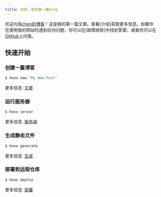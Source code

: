 ```yaml
---
title: 你好，我的第一篇blog
---
```

欢迎光临[chen的博客](https://www.luelulu.com)！这是我的第一篇文章。查看[介绍]获取更多信息。如果你在使用我的网站时遇到任何问题，你可以在[故障排除]中找到答案，或者你可以在[GitHub](https:www.github.com/cxchen-04)上问我。

## 快速开始

### 创建一篇博客

``` bash
$ hexo new "My New Post"
```

更多信息: [文章](https://hexo.io/docs/writing.html)

### 运行服务器

``` bash
$ hexo server
```

更多信息: [服务端](https://hexo.io/docs/server.html)

### 生成静态文件

``` bash
$ hexo generate
```

更多信息: [生成](https://hexo.io/docs/generating.html)

### 部署到远程仓库

``` bash
$ hexo deploy
```

更多信息: [部署](https://hexo.io/docs/one-command-deployment.html)
